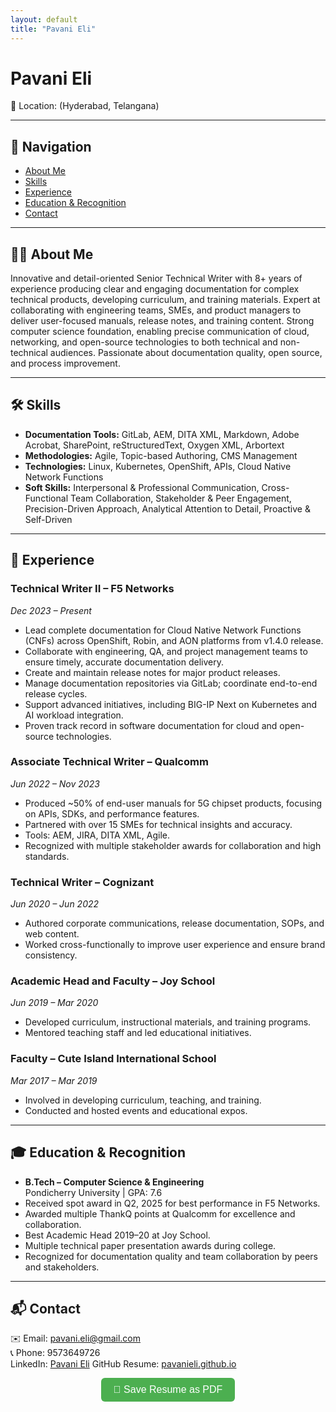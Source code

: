 ```yaml
---
layout: default
title: "Pavani Eli"
---
```


# Pavani Eli

📍 Location: (Hyderabad, Telangana)

---

## 📌 Navigation
- [About Me](#-about-me)  
- [Skills](#-skills)  
- [Experience](#-experience)  
- [Education & Recognition](#-education--recognition)  
- [Contact](#-contact)  

---

## 👩‍💻 About Me  
Innovative and detail-oriented Senior Technical Writer with 8+ years of experience producing clear and engaging documentation for complex technical products, developing curriculum, and training materials. Expert at collaborating with engineering teams, SMEs, and product managers to deliver user-focused manuals, release notes, and training content. Strong computer science foundation, enabling precise communication of cloud, networking, and open-source technologies to both technical and non-technical audiences. Passionate about documentation quality, open source, and process improvement.

---

## 🛠 Skills  
- **Documentation Tools:** GitLab, AEM, DITA XML, Markdown, Adobe Acrobat, SharePoint, reStructuredText, Oxygen XML, Arbortext  
- **Methodologies:** Agile, Topic-based Authoring, CMS Management  
- **Technologies:** Linux, Kubernetes, OpenShift, APIs, Cloud Native Network Functions  
- **Soft Skills:** Interpersonal & Professional Communication, Cross-Functional Team Collaboration, Stakeholder & Peer Engagement, Precision-Driven Approach, Analytical Attention to Detail, Proactive & Self-Driven 

---

## 💼 Experience  

### **Technical Writer II – F5 Networks**  
*Dec 2023 – Present*  
- Lead complete documentation for Cloud Native Network Functions (CNFs) across OpenShift, Robin, and AON platforms from v1.4.0 release.  
- Collaborate with engineering, QA, and project management teams to ensure timely, accurate documentation delivery.  
- Create and maintain release notes for major product releases.  
- Manage documentation repositories via GitLab; coordinate end-to-end release cycles.  
- Support advanced initiatives, including BIG-IP Next on Kubernetes and AI workload integration.  
- Proven track record in software documentation for cloud and open-source technologies.

### **Associate Technical Writer – Qualcomm**  
*Jun 2022 – Nov 2023*  
- Produced ~50% of end-user manuals for 5G chipset products, focusing on APIs, SDKs, and performance features.  
- Partnered with over 15 SMEs for technical insights and accuracy.  
- Tools: AEM, JIRA, DITA XML, Agile.  
- Recognized with multiple stakeholder awards for collaboration and high standards.

### **Technical Writer – Cognizant**  
*Jun 2020 – Jun 2022*  
- Authored corporate communications, release documentation, SOPs, and web content.  
- Worked cross-functionally to improve user experience and ensure brand consistency.

### **Academic Head and Faculty – Joy School**  
*Jun 2019 – Mar 2020*  
- Developed curriculum, instructional materials, and training programs.  
- Mentored teaching staff and led educational initiatives.

### **Faculty – Cute Island International School**  
*Mar 2017 – Mar 2019*  
- Involved in developing curriculum, teaching, and training.  
- Conducted and hosted events and educational expos.

---

## 🎓 Education & Recognition  
- **B.Tech – Computer Science & Engineering**  
  Pondicherry University | GPA: 7.6  
- Received spot award in Q2, 2025 for best performance in F5 Networks.  
- Awarded multiple ThankQ points at Qualcomm for excellence and collaboration.  
- Best Academic Head 2019–20 at Joy School.  
- Multiple technical paper presentation awards during college.  
- Recognized for documentation quality and team collaboration by peers and stakeholders.

---

## 📬 Contact  
✉️ Email: pavani.eli@gmail.com  
📞 Phone: 9573649726  
LinkedIn: [Pavani Eli](https://www.linkedin.com/in/pavani-e-8365a012a/)
GitHub Resume: [pavanieli.github.io](pavanieli.github.io/pavani-resume/)  

<p align="center">
  <button onclick="window.print()" style="padding:10px 20px; font-size:16px; background:#4CAF50; color:white; border:none; border-radius:6px; cursor:pointer;">
    📄 Save Resume as PDF
  </button>
</p>
